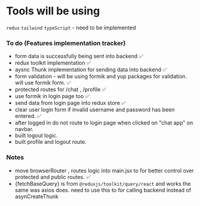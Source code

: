 # Tools will be using

`redux`
`tailwind`
`typeScript` - need to be implemented

### To do (Features implementation tracker)

- form data is successfully being sent into backend ✅
- redux toolkit implementation ✅
- aysnc Thunk implementation for sending data into backend ✅
- form validation - will be using formik and yup packages for validation. will use formik form. ✅
- protected routes for /chat , /profile ✅
- use formik in login page too ✅
- send data from login page into redux store ✅
- clear user login form if invalid username and password has been entered. ✅
- after logged in do not route to login page when clicked on "chat app" on navbar.
- built logout logic.
- built profile and logout route.

### Notes

- move browserRouter , routes logic into main.jsx to for better control over protected and public routes. ✅
- {fetchBaseQuery} is from `@reduxjs/toolkit/query/react` and works the same was axios does. need to use this to for calling backend instead of asynCreateThunk
